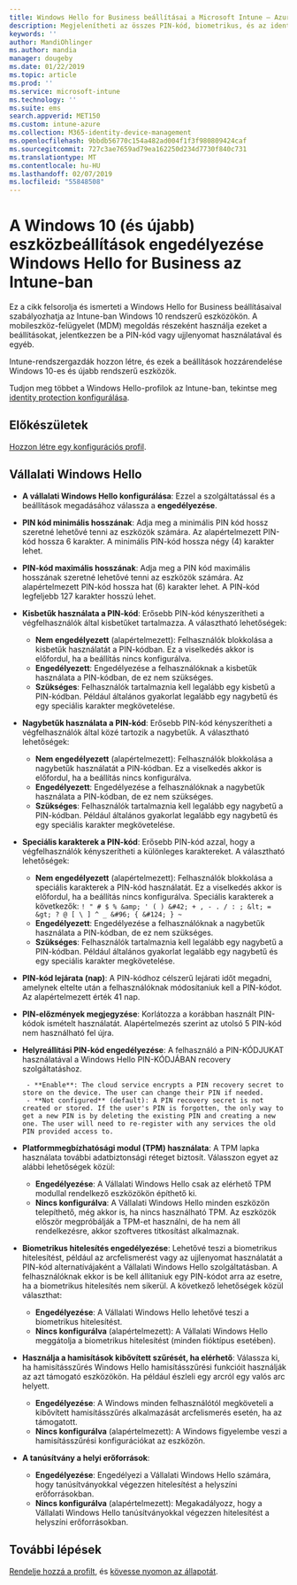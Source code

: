 ```yaml
---
title: Windows Hello for Business beállításai a Microsoft Intune – Azure |} A Microsoft Docs
description: Megjelenítheti az összes PIN-kód, biometrikus, és az identity protection profilban hamisításszűrés beállítások használata és konfigurálása Windows Hello for Business a Microsoft Intune-ban Windows 10-eszközök listáját.
keywords: ''
author: MandiOhlinger
ms.author: mandia
manager: dougeby
ms.date: 01/22/2019
ms.topic: article
ms.prod: ''
ms.service: microsoft-intune
ms.technology: ''
ms.suite: ems
search.appverid: MET150
ms.custom: intune-azure
ms.collection: M365-identity-device-management
ms.openlocfilehash: 9bbdb56770c154a482ad004f1f3f980809424caf
ms.sourcegitcommit: 727c3ae7659ad79ea162250d234d7730f840c731
ms.translationtype: MT
ms.contentlocale: hu-HU
ms.lasthandoff: 02/07/2019
ms.locfileid: "55848508"
---
```

# <a name="windows-10-and-newer-device-settings-to-enable-windows-hello-for-business-in-intune"></a>A Windows 10 (és újabb) eszközbeállítások engedélyezése Windows Hello for Business az Intune-ban

Ez a cikk felsorolja és ismerteti a Windows Hello for Business beállításaival szabályozhatja az Intune-ban Windows 10 rendszerű eszközökön. A mobileszköz-felügyelet (MDM) megoldás részeként használja ezeket a beállításokat, jelentkezzen be a PIN-kód vagy ujjlenyomat használatával és egyéb.

Intune-rendszergazdák hozzon létre, és ezek a beállítások hozzárendelése Windows 10-es és újabb rendszerű eszközök.

Tudjon meg többet a Windows Hello-profilok az Intune-ban, tekintse meg [identity protection konfigurálása](identity-protection-configure.md).

## <a name="before-you-begin"></a>Előkészületek

[Hozzon létre egy konfigurációs profil](identity-protection-configure.md#create-the-device-profile).

## <a name="windows-hello-for-business"></a>Vállalati Windows Hello

- **A vállalati Windows Hello konfigurálása**: Ezzel a szolgáltatással és a beállítások megadásához válassza a **engedélyezése**.
- **PIN kód minimális hosszának**: Adja meg a minimális PIN kód hossz szeretné lehetővé tenni az eszközök számára. Az alapértelmezett PIN-kód hossza 6 karakter. A minimális PIN-kód hossza négy (4) karakter lehet.
- **PIN-kód maximális hosszának**: Adja meg a PIN kód maximális hosszának szeretné lehetővé tenni az eszközök számára. Az alapértelmezett PIN-kód hossza hat (6) karakter lehet. A PIN-kód legfeljebb 127 karakter hosszú lehet.  
- **Kisbetűk használata a PIN-kód**: Erősebb PIN-kód kényszerítheti a végfelhasználók által kisbetűket tartalmazza. A választható lehetőségek:

  - **Nem engedélyezett** (alapértelmezett): Felhasználók blokkolása a kisbetűk használatát a PIN-kódban. Ez a viselkedés akkor is előfordul, ha a beállítás nincs konfigurálva.
  - **Engedélyezett**: Engedélyezése a felhasználóknak a kisbetűk használata a PIN-kódban, de ez nem szükséges.
  - **Szükséges**: Felhasználók tartalmaznia kell legalább egy kisbetű a PIN-kódban. Például általános gyakorlat legalább egy nagybetű és egy speciális karakter megkövetelése.

- **Nagybetűk használata a PIN-kód**: Erősebb PIN-kód kényszerítheti a végfelhasználók által közé tartozik a nagybetűk. A választható lehetőségek:

  - **Nem engedélyezett** (alapértelmezett): Felhasználók blokkolása a nagybetűk használatát a PIN-kódban. Ez a viselkedés akkor is előfordul, ha a beállítás nincs konfigurálva.
  - **Engedélyezett**: Engedélyezése a felhasználóknak a nagybetűk használata a PIN-kódban, de ez nem szükséges.
  - **Szükséges**: Felhasználók tartalmaznia kell legalább egy nagybetű a PIN-kódban. Például általános gyakorlat legalább egy nagybetű és egy speciális karakter megkövetelése.

- **Speciális karakterek a PIN-kód**: Erősebb PIN-kód azzal, hogy a végfelhasználók kényszerítheti a különleges karaktereket. A választható lehetőségek:

  - **Nem engedélyezett** (alapértelmezett): Felhasználók blokkolása a speciális karakterek a PIN-kód használatát. Ez a viselkedés akkor is előfordul, ha a beállítás nincs konfigurálva.
    Speciális karakterek a következők: `! " # $ % &amp; ' ( ) &#42; + , - . / : ; &lt; = &gt; ? @ [ \ ] ^ _ &#96; { &#124; } ~`
  - **Engedélyezett**: Engedélyezése a felhasználóknak a nagybetűk használata a PIN-kódban, de ez nem szükséges.
  - **Szükséges**: Felhasználók tartalmaznia kell legalább egy nagybetű a PIN-kódban. Például általános gyakorlat legalább egy nagybetű és egy speciális karakter megkövetelése.

- **PIN-kód lejárata (nap)**: A PIN-kódhoz célszerű lejárati időt megadni, amelynek eltelte után a felhasználóknak módosítaniuk kell a PIN-kódot. Az alapértelmezett érték 41 nap.

- **PIN-előzmények megjegyzése**: Korlátozza a korábban használt PIN-kódok ismételt használatát. Alapértelmezés szerint az utolsó 5 PIN-kód nem használható fel újra.  
- **Helyreállítási PIN-kód engedélyezése**: A felhasználó a PIN-KÓDJUKAT használatával a Windows Hello PIN-KÓDJÁBAN recovery szolgáltatáshoz.

       - **Enable**: The cloud service encrypts a PIN recovery secret to store on the device. The user can change their PIN if needed.  
       - **Not configured** (default): A PIN recovery secret is not created or stored. If the user's PIN is forgotten, the only way to get a new PIN is by deleting the existing PIN and creating a new one. The user will need to re-register with any services the old PIN provided access to.  

- **Platformmegbízhatósági modul (TPM) használata**: A TPM lapka használata további adatbiztonsági réteget biztosít. Válasszon egyet az alábbi lehetőségek közül:  
  - **Engedélyezése**: A Vállalati Windows Hello csak az elérhető TPM modullal rendelkező eszközökön építhető ki.
  - **Nincs konfigurálva**: A Vállalati Windows Hello minden eszközön telepíthető, még akkor is, ha nincs használható TPM. Az eszközök először megpróbálják a TPM-et használni, de ha nem áll rendelkezésre, akkor szoftveres titkosítást alkalmaznak.  

- **Biometrikus hitelesítés engedélyezése**: Lehetővé teszi a biometrikus hitelesítést, például az arcfelismerést vagy az ujjlenyomat használatát a PIN-kód alternatívájaként a Vállalati Windows Hello szolgáltatásban. A felhasználóknak ekkor is be kell állítaniuk egy PIN-kódot arra az esetre, ha a biometrikus hitelesítés nem sikerül. A következő lehetőségek közül választhat:

  - **Engedélyezése**: A Vállalati Windows Hello lehetővé teszi a biometrikus hitelesítést.
  - **Nincs konfigurálva** (alapértelmezett): A Vállalati Windows Hello meggátolja a biometrikus hitelesítést (minden fióktípus esetében).

- **Használja a hamisítások kibővített szűrését, ha elérhető**: Válassza ki, ha hamisításszűrés Windows Hello hamisításszűrési funkcióit használják az azt támogató eszközökön. Ha például észleli egy arcról egy valós arc helyett.

  - **Engedélyezése**: A Windows minden felhasználótól megköveteli a kibővített hamisításszűrés alkalmazását arcfelismerés esetén, ha az támogatott.  
  - **Nincs konfigurálva** (alapértelmezett): A Windows figyelembe veszi a hamisításszűrési konfigurációkat az eszközön.

- **A tanúsítvány a helyi erőforrások**: 

  - **Engedélyezése**: Engedélyezi a Vállalati Windows Hello számára, hogy tanúsítványokkal végezzen hitelesítést a helyszíni erőforrásokban.
  - **Nincs konfigurálva** (alapértelmezett): Megakadályozz, hogy a Vállalati Windows Hello tanúsítványokkal végezzen hitelesítést a helyszíni erőforrásokban.  

## <a name="next-steps"></a>További lépések

[Rendelje hozzá a profilt](device-profile-assign.md), és [kövesse nyomon az állapotát](device-profile-monitor.md).
